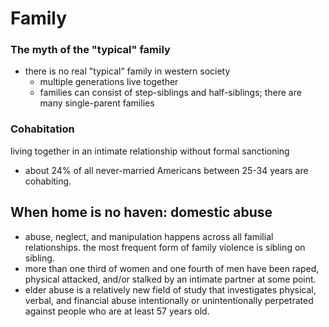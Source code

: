# Family
### The myth of the "typical" family
- there is no real "typical" family in western society
	- multiple generations live together
	- families can consist of step-siblings and half-siblings; there are many single-parent families
### Cohabitation
living together in an intimate relationship without formal sanctioning
- about 24% of all never-married Americans between 25-34 years are cohabiting.
## When home is no haven: domestic abuse
- abuse, neglect, and manipulation happens across all familial relationships. the most frequent form of family violence is sibling on sibling.
- more than one third of women and one fourth of men have been raped, physical attacked, and/or stalked by an intimate partner at some point.
- elder abuse is a relatively new field of study that investigates physical, verbal, and financial abuse intentionally or unintentionally perpetrated against people who are at least 57 years old.